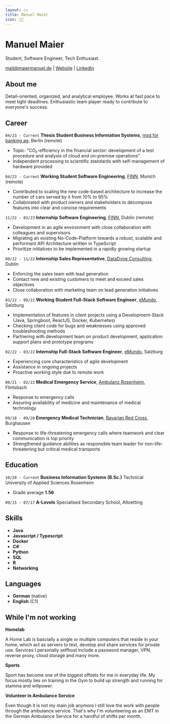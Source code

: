 ```yaml
---
layout: cv
title: Manuel Maier
icon: 👨‍💻
---
```


# Manuel Maier

Student, Software Engineer, Tech Enthusiast.

<div id="webaddress">
<a href="mailto:mail@maiermanuel.de" target="_blank">mail@maiermanuel.de</a>
| <a href="https://manuelmaier.site" target="_blank">Website</a> | 
<a href="https://www.linkedin.com/in/hi-its-manuel/?locale=en_US" target="_blank">LinkedIn</a>
</div>

## About me

Detail-oriented, organized, and analytical employee. Works at fast pace to meet tight deadlines. Enthusiastic team player ready to contribute to everyone's success.

## Career

`04/23 - Current`
**Thesis Student Business Information Systems**,
<a href="https://www.linkedin.com/company/msgforbanking/" target="_blank">msg for banking ag</a>, Berlin (remote)

- Topic: "CO₂-efficiency in the financial sector: development of a test procedure and analysis of cloud and on-premise operations"
- Independent processing to scientific standards with self-management of hardware provided

<p class="paragraph"></p>

`04/23 - Current`
**Working Student Software Engineering**,
<a href="https://www.linkedin.com/company/finn-auto" target="_blank">FINN</a>, Munich (remote)

- Contributed to scaling the new code-based architecture to increase the number of cars served by it from 10% to 95%
- Collaborated with product owners and stakeholders to decompose features into clear and concise requirements

<p class="paragraph"></p>

`11/22 - 03/23`
**Internship Software Engineering**,
<a href="https://www.linkedin.com/company/finn-auto" target="_blank">FINN</a>, Dublin (remote)

- Development in an agile environment with close collaboration with colleagues and supervisors
- Migrating an existing No-Code-Platform towards a robust, scalable and performant API Architecture written in TypeScript
- Prioritize initiatives to be implemented in a rapidly growing startup

<p class="paragraph"></p>

`09/22 - 11/22`
**Internship Sales Representative**, <a href="https://www.linkedin.com/company/datadyne-consulting/" target="_blank">DataDyne Consulting</a>, Dublin

- Enforcing the sales team with lead generation
- Contact new and existing customers to meet and exceed sales objectives
- Close collaboration with marketing team on lead generation initiatives

<p class="paragraph"></p>

`03/22 - 09/22`
**Working Student Full-Stack Software Engineer**, <a href="https://www.linkedin.com/company/emundo-gmbh/" target="_blank">eMundo</a>, Salzburg

- Implementation of features in client projects using a Development-Stack (Java, Springboot, ReactJS, Docker, Kubernetes)
- Checking client code for bugs and weaknesses using approved troubleshooting methods
- Partnering with development team on product development, application support plans and prototype programs

<p class="paragraph"></p>

`02/22 - 03/22`
**Internship Full-Stack Software Engineer**, <a href="https://www.linkedin.com/company/emundo-gmbh/" target="_blank">eMundo</a>, Salzburg

- Experiencing core characteristics of agile development
- Assistance in ongoing projects
- Proactive working style due to remote work

<p class="paragraph"></p>

`06/21 - 02/22`
**Medical Emergency Service**, <a href="https://www.linkedin.com/company/ambulanz-rosenheim-gmbh/" target="_blank">Ambulanz Rosenheim</a>, Flintsbach

- Response to emergency calls
- Assuring availability of medicine and maintenance of medical technology

<p class="paragraph"></p>

`09/18 - 09/20`
**Emergency Medical Technician**, <a href="https://www.linkedin.com/company/brk-bayerisches-rotes-kreuz/" target="_blank">Bavarian Red Cross</a>, Burghausen

- Response to life-threatening emergency calls where teamwork and clear communication is top priority
- Strengthened guidance abilities as responsible team leader for non-life-threatening but critical medical transports

<p class="pageBreak"></p>

## Education

`10/20 - Current`
**Business Information Systems (B.Sc.)** Technical University of Applied Sciences Rosenheim

- Grade average **1.56**

<p class="paragraph"></p>

`09/15 - 07/17`
**A-Levels** Specialised Secondary School, Altoetting

## Skills

<ul class="skills">
<li class="item"><strong>Java</strong></li>
<li class="item"><strong>Javascript / Typescript</strong></li>
<li class="item"><strong>Docker</strong></li>
<li class="item"><strong>C#</strong></li>
<li class="item"><strong>Python</strong></li>
<li class="item"><strong>SQL</strong></li>
<li class="item"><strong>R</strong></li>
<li class="item"><strong>Networking</strong></li>
</ul>

## Languages

<ul class="skills">
<li class="item"><strong>German</strong> (native)</li>
<li class="item"><strong>English</strong> (C1)</li>
</ul>

## While I'm not working

**Homelab**

A Home Lab is bascially a single or multiple computers that reside in your home, which act as servers to test, develop and share services for private use. Services I personally selfhost include a password manager, VPN, reverse proxy, cloud storage and many more.

<p class="paragraph"></p>

**Sports**

Sport has become one of the biggest offsets for me in everyday life. My focus mostly lies on training in the Gym to build up strength and running for stamina and willpower.

<p class="paragraph"></p>

**Volunteer in Ambulance Service**

Even though it is not my main job anymore I still love the work with people through the ambulance service. That's why I'm volunteering as an EMT in the German Ambulance Service for a handful of shifts per month.
